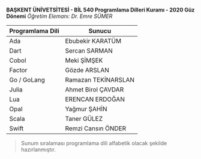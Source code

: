 **BAŞKENT ÜNİVETSİTESİ - BİL 540 Programlama Dilleri Kuramı - 2020 Güz Dönemi**
*Öğretim Elemanı: Dr. Emre SÜMER*

| Programlama Dili | Sunucu |
|--|--|
| Ada | Ebubekir KARATÜM |
| Dart | Sercan SARMAN |
| Cobol | Meki ŞİMŞEK |
| Factor | Gözde ARSLAN |
| Go / GoLang | Ramazan TEKİNARSLAN |
| Julia | Ahmet Birol ÇAVDAR |
| Lua | ERENCAN ERDOĞAN |
| Opal | Yağmur ŞAHİN |
| Scala | Taner GÜLEZ |
| Swift | Remzi Cansın ÖNDER |

> Sunum sıralaması programlama dili alfabetik olacak şekilde hazırlanmıştır.

